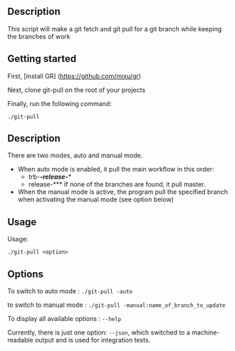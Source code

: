 ## Description

This script will make a git fetch and git pull for a git branch while keeping the branches of work

## Getting started

First, [install GR] (https://github.com/mixu/gr)

Next, clone git-pull on the root of your projects

Finally, run the following command:

    ./git-pull

## Description

There are two modes, auto and manual mode.
- When auto mode is enabled, it pull the main workflow in this order:
    - trb-***-release-****
    - release-***
If none of the branches are found, it pull master.
- When the manual mode is active, the program pull the specified branch when activating the manual mode (see option below)
    
## Usage

Usage:

    ./git-pull <option>

## Options

To switch to auto mode : `./git-pull -auto`

to switch to manual mode : `./git-pull -manual:name_of_branch_to_update`

To display all available options : `--help`

Currently, there is just one option: `--json`, which switched to a machine-readable output and is used for integration tests.
